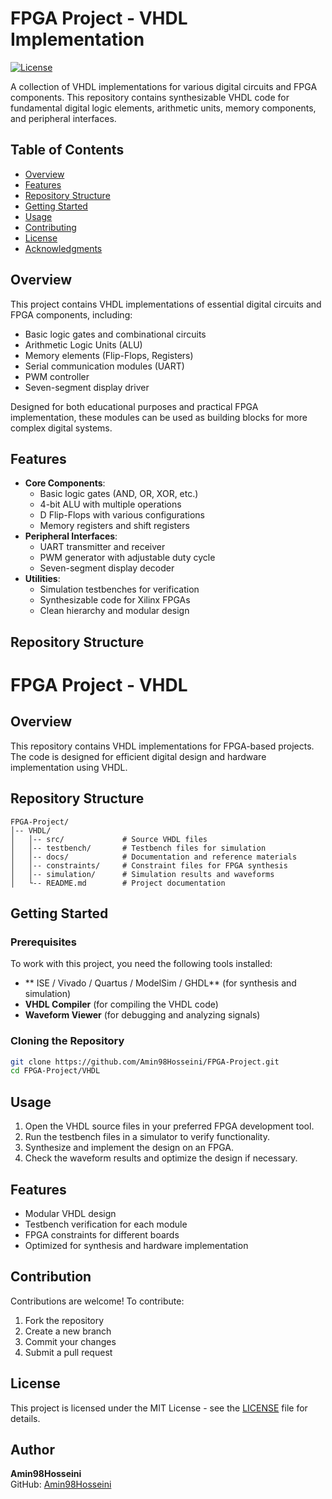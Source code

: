 # FPGA Project - VHDL Implementation

[![License](https://img.shields.io/badge/License-MIT-blue.svg)](https://opensource.org/licenses/MIT)

A collection of VHDL implementations for various digital circuits and FPGA components. This repository contains synthesizable VHDL code for fundamental digital logic elements, arithmetic units, memory components, and peripheral interfaces.

## Table of Contents
- [Overview](#overview)
- [Features](#features)
- [Repository Structure](#repository-structure)
- [Getting Started](#getting-started)
- [Usage](#usage)
- [Contributing](#contributing)
- [License](#license)
- [Acknowledgments](#acknowledgments)

## Overview
This project contains VHDL implementations of essential digital circuits and FPGA components, including:
- Basic logic gates and combinational circuits
- Arithmetic Logic Units (ALU)
- Memory elements (Flip-Flops, Registers)
- Serial communication modules (UART)
- PWM controller
- Seven-segment display driver

Designed for both educational purposes and practical FPGA implementation, these modules can be used as building blocks for more complex digital systems.

## Features
- **Core Components**:
  - Basic logic gates (AND, OR, XOR, etc.)
  - 4-bit ALU with multiple operations
  - D Flip-Flops with various configurations
  - Memory registers and shift registers
- **Peripheral Interfaces**:
  - UART transmitter and receiver
  - PWM generator with adjustable duty cycle
  - Seven-segment display decoder
- **Utilities**:
  - Simulation testbenches for verification
  - Synthesizable code for Xilinx FPGAs
  - Clean hierarchy and modular design

## Repository Structure
# FPGA Project - VHDL

## Overview
This repository contains VHDL implementations for FPGA-based projects. The code is designed for efficient digital design and hardware implementation using VHDL.

## Repository Structure
```
FPGA-Project/
│-- VHDL/
│   │-- src/             # Source VHDL files
│   │-- testbench/       # Testbench files for simulation
│   │-- docs/            # Documentation and reference materials
│   │-- constraints/     # Constraint files for FPGA synthesis
│   │-- simulation/      # Simulation results and waveforms
│   └-- README.md        # Project documentation
```

## Getting Started
### Prerequisites
To work with this project, you need the following tools installed:
- ** ISE / Vivado / Quartus / ModelSim / GHDL** (for synthesis and simulation)
- **VHDL Compiler** (for compiling the VHDL code)
- **Waveform Viewer** (for debugging and analyzing signals)

### Cloning the Repository
```sh
git clone https://github.com/Amin98Hosseini/FPGA-Project.git
cd FPGA-Project/VHDL
```

## Usage
1. Open the VHDL source files in your preferred FPGA development tool.
2. Run the testbench files in a simulator to verify functionality.
3. Synthesize and implement the design on an FPGA.
4. Check the waveform results and optimize the design if necessary.

## Features
- Modular VHDL design
- Testbench verification for each module
- FPGA constraints for different boards
- Optimized for synthesis and hardware implementation

## Contribution
Contributions are welcome! To contribute:
1. Fork the repository
2. Create a new branch
3. Commit your changes
4. Submit a pull request

## License
This project is licensed under the MIT License - see the [LICENSE](../LICENSE) file for details.

## Author
**Amin98Hosseini**  
GitHub: [Amin98Hosseini](https://github.com/Amin98Hosseini)
